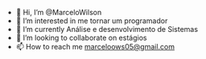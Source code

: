 - 👋 Hi, I’m @MarceloWilson
- 👀 I’m interested in me tornar um programador
- 🌱 I’m currently Análise e desenvolvimento de Sistemas
- 💞️ I’m looking to collaborate on estágios
- 📫 How to reach me marceloows05@gmail.com 

<!---
MarceloWilson/MarceloWilson is a ✨ special ✨ repository because its `README.md` (this file) appears on your GitHub profile.
You can click the Preview link to take a look at your changes.
--->
